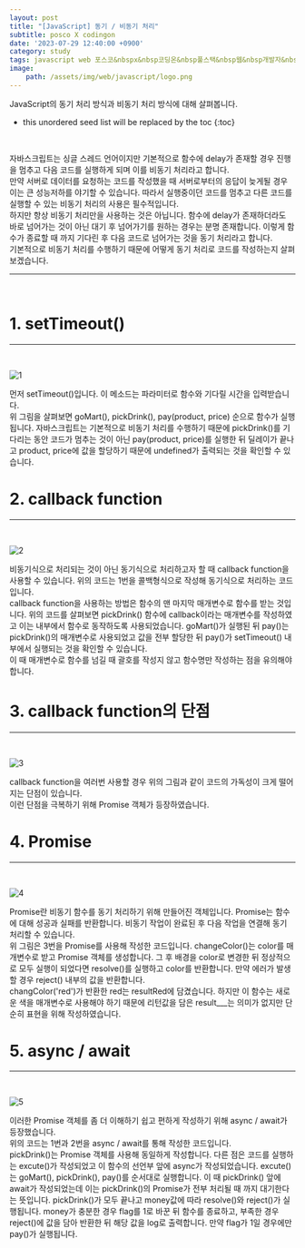 ```yaml
---
layout: post
title: "[JavaScript] 동기 / 비동기 처리"
subtitle: posco X codingon
date: '2023-07-29 12:40:00 +0900'
category: study
tags: javascript web 포스코&nbspx&nbsp코딩온&nbsp풀스택&nbsp웹&nbsp개발자&nbsp부트캠프&nbsp8기
image:
    path: /assets/img/web/javascript/logo.png
---
```


JavaScript의 동기 처리 방식과 비동기 처리 방식에 대해 살펴봅니다.<br>

<!--more-->

* this unordered seed list will be replaced by the toc
{:toc}
<br>

자바스크립트는 싱글 스레드 언어이지만 기본적으로 함수에 delay가 존재할 경우 진행을 멈추고 다음 코드를 실행하게 되며 이를 비동기 처리라고 합니다.<br>
만약 서버로 데이터를 요청하는 코드를 작성했을 때 서버로부터의 응답이 늦게될 경우 이는 큰 성능저하를 야기할 수 있습니다. 따라서 실행중이던 코드를 멈추고 다른 코드를 실행할 수 있는 비동기 처리의 사용은 필수적입니다.<br>
하지만 항상 비동기 처리만을 사용하는 것은 아닙니다. 함수에 delay가 존재하더라도 바로 넘어가는 것이 아닌 대기 후 넘어가기를 원하는 경우는 분명 존재합니다. 이렇게 함수가 종료할 때 까지 기다린 후 다음 코드로 넘어가는 것을 동기 처리라고 합니다.<br>
기본적으로 비동기 처리를 수행하기 때문에 어떻게 동기 처리로 코드를 작성하는지 살펴보겠습니다.<br>

---
<br>

# 1. setTimeout()
---
<br>

![1](/assets/img/web/javascript/2023-07-29-[JavaScript]_동기_비동기_처리/1.png)
<br>

먼저 setTimeout()입니다. 이 메소드는 파라미터로 함수와 기다릴 시간을 입력받습니다.<br>
위 그림을 살펴보면 goMart(), pickDrink(), pay(product, price) 순으로 함수가 실행됩니다. 자바스크립트는 기본적으로 비동기 처리를 수행하기 때문에 pickDrink()를 기다리는 동안 코드가 멈추는 것이 아닌 pay(product, price)를 실행한 뒤 딜레이가 끝나고 product, price에 값을 할당하기 때문에 undefined가 출력되는 것을 확인할 수 있습니다.<br>

# 2. callback function
---
<br>

![2](/assets/img/web/javascript/2023-07-29-[JavaScript]_동기_비동기_처리/2.png)
<br>

비동기식으로 처리되는 것이 아닌 동기식으로 처리하고자 할 때 callback function을 사용할 수 있습니다. 위의 코드는 1번을 콜백형식으로 작성해 동기식으로 처리하는 코드입니다.<br>
callback function을 사용하는 방법은 함수의 맨 마지막 매개변수로 함수를 받는 것입니다. 위의 코드를 살펴보면 pickDrink() 함수에 callback이라는 매개변수를 작성하였고 이는 내부에서 함수로 동작하도록 사용되었습니다. goMart()가 실행된 뒤 pay()는 pickDrink()의 매개변수로 사용되었고 값을 전부 할당한 뒤 pay()가 setTimeout() 내부에서 실행되는 것을 확인할 수 있습니다.<br>
이 때 매개변수로 함수를 넘길 때 괄호를 작성지 않고 함수명만 작성하는 점을 유의해야 합니다.<br>


# 3. callback function의 단점
---
<br>

![3](/assets/img/web/javascript/2023-07-29-[JavaScript]_동기_비동기_처리/3.png)
<br>

callback function을 여러번 사용할 경우 위의 그림과 같이 코드의 가독성이 크게 떨어지는 단점이 있습니다.<br>
이런 단점을 극복하기 위해 Promise 객체가 등장하였습니다.<br>


# 4. Promise
---
<br>

![4](/assets/img/web/javascript/2023-07-29-[JavaScript]_동기_비동기_처리/4.png)
<br>

Promise란 비동기 함수를 동기 처리하기 위해 만들어진 객체입니다. Promise는 함수에 대해 성공과 실패를 반환합니다. 비동기 작업이 완료된 후 다음 작업을 연결해 동기 처리할 수 있습니다.<br>
위 그림은 3번을 Promise를 사용해 작성한 코드입니다. changeColor()는 color를 매개변수로 받고 Promise 객체를 생성합니다. 그 후 배경을 color로 변경한 뒤 정상적으로 모두 실행이 되었다면 resolve()를 실행하고 color를 반환합니다. 만약 에러가 발생할 경우 reject() 내부의 값을 반환합니다.<br>
changColor('red')가 반환한 red는 resultRed에 담겼습니다. 하지만 이 함수는 새로운 색을 매개변수로 사용해야 하기 때문에 리턴값을 담은 result___는 의미가 없지만 단순히 표현을 위해 작성하였습니다.<br>


# 5. async / await
---
<br>

![5](/assets/img/web/javascript/2023-07-29-[JavaScript]_동기_비동기_처리/5.png)
<br>

이러한 Promise 객체를 좀 더 이해하기 쉽고 편하게 작성하기 위해 async / await가 등장했습니다.<br>
위의 코드는 1번과 2번을 async / await를 통해 작성한 코드입니다.<br>
pickDrink()는 Promise 객체를 사용해 동일하게 작성합니다. 다른 점은 코드를 실행하는 excute()가 작성되었고 이 함수의 선언부 앞에 async가 작성되었습니다. excute()는 goMart(), pickDrink(), pay()를 순서대로 실행합니다. 이 때 pickDrink() 앞에 await가 작성되었는데 이는 pickDrink()의 Promise가 전부 처리될 때 까지 대기한다는 뜻입니다. pickDrink()가 모두 끝나고 money값에 따라 resolve()와 reject()가 실행됩니다. money가 충분한 경우 flag를 1로 바꾼 뒤 함수를 종료하고, 부족한 경우 reject()에 값을 담아 반환한 뒤 해당 값을 log로 출력합니다. 만약 flag가 1일 경우에만 pay()가 실행됩니다.<br>
